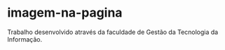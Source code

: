 # imagem-na-pagina

Trabalho desenvolvido através da faculdade de Gestão da Tecnologia da Informação.
